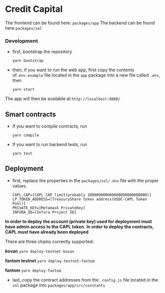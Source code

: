 # Credit Capital

The frontend can be found here: ``packages/app``
The backend can be found here ``packages/sol``

### Development
- first, bootstrap the repository

    ``yarn bootstrap``

- then, if you want to run the web app, first copy the contents of``.env.example`` file located in the ``app`` package into a new file called ``.env``, then

    ``yarn start``

The app will then be available at ``http://localhost:8080/``


## Smart contracts
- If you want to compile contracts, run

    ``yarn compile``

- If you want to run backend tests, run

    ``yarn test``

## Deployment
- first, replace the properties in the ``packages/sol/.env`` file with the proper values.

    ```
    CAPL_CAP=[CAPL CAP limit(probably 100000000000000000000000000)]
    LP_TOKEN_ADDRESS=[TreasuryShare token address(USDC-CAPL Token Pool)]
    PRIVATE_KEY=[Metamask PrivateKey]
    INFURA_ID=[Infura Project ID]
    ```
**In order to deploy the account (private key) used for deployment must have admin access to the CAPL token.**
**In order to deploy the contracts, CAPL must have already been deployed**

There are three chains currently supported:

**kovan**
``yarn deploy-testnet-kovan``

**fantom testnet**
``yarn deploy-testnet-fantom``

**fantom**
``yarn deploy-fantom``

- last, copy the contract addresses from the ``.config.js`` file located in the ``sol`` package into ``packages/app/src/constants``